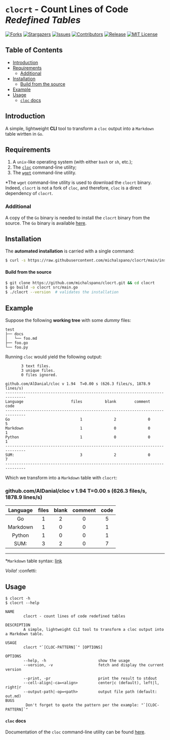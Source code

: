 <!--
                    ***

                ~/README.md
    https://github.com/michalspano/clocrt
                @michalspano

                    ***
-->

# `clocrt` - Count Lines of Code _Redefined Tables_

<!-- GitHub Shields -->
[![Forks][forks-shield]][forks-url]
[![Stargazers][stars-shield]][stars-url]
[![Issues][issues-shield]][issues-url]
[![Contributors][contributors-shield]][contributors-url]
[![Release][release-shield]][release-url]
[![MIT License][license-shield]][license-url]

## Table of Contents

  * [Introduction](#introduction)
  * [Requirements](#requirements)
    * [Additional](#additional)
  * [Installation](#installation)
    * [Build from the source](#build-from-the-source)
  * [Example](#example)
  * [Usage](#usage)
    * [`cloc` docs](#cloc-docs)

## Introduction

A simple, lightweight __CLI__ tool to transform a `cloc` output into a `Markdown` table wirtten in `Go`. 

## Requirements

1. A `unix`-like operating system (with either `bash` or `sh`, etc.);
2. The [`cloc`](https://github.com/AlDanial/cloc) command-line utility;
3. The [`wget`](https://savannah.gnu.org/git/?group=wget) command-line utility.

\*The `wget` command-line utility is used to download the `clocrt` binary. Indeed, `clocrt` is not a fork of `cloc`, and therefore, `cloc` is a direct dependency of `clocrt`.

### Additional

A copy of the `Go` binary is needed to install the `clocrt` binary from the source. The `Go` binary is available [here](https://golang.org/dl/).

## Installation

The __automated installation__ is carried with a single command:

```sh
$ curl -s https://raw.githubusercontent.com/michalspano/clocrt/main/install | sh
```

#### Build from the source

```sh
$ git clone https://github.com/michalspano/clocrt.git && cd clocrt
$ go build -o clocrt src/main.go
$ ./clocrt --version  # validates the installation
```

## Example

Suppose the following __working tree__ with some _dummy_ files:

```text
test
├── docs
│   └── foo.md
├── foo.go
└── foo.py
```

Running `cloc` would yield the following output:

```text
       3 text files.
       3 unique files.                              
       0 files ignored.

github.com/AlDanial/cloc v 1.94  T=0.00 s (626.3 files/s, 1878.9 lines/s)
-------------------------------------------------------------------------------
Language                     files          blank        comment           code
-------------------------------------------------------------------------------
Go                               1              2              0              5
Markdown                         1              0              0              1
Python                           1              0              0              1
-------------------------------------------------------------------------------
SUM:                             3              2              0              7
-------------------------------------------------------------------------------
```

Which we transform into a `Markdown` table with `clocrt`:
### github.com/AlDanial/cloc v 1.94  T=0.00 s (626.3 files/s, 1878.9 lines/s)
| Language | files | blank | comment | code |
| :------: | :---: | :---: | :-----: | :--: |
| Go       | 1     | 2     | 0       | 5    |
| Markdown | 1     | 0     | 0       | 1    |
| Python   | 1     | 0     | 0       | 1    |
| SUM:     | 3     | 2     | 0       | 7    |
___

\*`Markdown` table syntax: [link](https://github.com/adam-p/markdown-here/wiki/Markdown-Cheatsheet#tables)

_Voila!_ :confetti:

## Usage

```text
$ clocrt -h 
$ clocrt --help

NAME
        clocrt - count lines of code redefined tables

DESCRIPTION
        A simple, lightweight CLI tool to transform a cloc output into a Markdown table.

USAGE
        clocrt "`[CLOC-PATTERN]`" [OPTIONS]

OPTIONS
        --help, -h                       show the usage
        --version, -v                    fetch and display the current version

        --print, -pr                     print the result to stdout
        --cell-align|-ca=<align>         center|c (default), left|l, right|r
        --output-path|-op=<path>         output file path (default: out.md)
BUGS
         Don't forget to quote the pattern per the example: "`[CLOC-PATTERN]`"

```

#### `cloc` docs

Documentation of the `cloc` command-line utility can be found [here](https://github.com/AlDanial/cloc#options-).

<!-- GitHub Shields -->
[contributors-shield]: https://img.shields.io/github/contributors/michalspano/clocrt.svg?style=for-the-badge
[contributors-url]: https://github.com/michalspano/clocrt/graphs/contributors
[forks-shield]: https://img.shields.io/github/forks/michalspano/clocrt.svg?style=for-the-badge
[forks-url]: https://github.com/michalspano/clocrt/network/members
[stars-shield]: https://img.shields.io/github/stars/michalspano/clocrt.svg?style=for-the-badge
[stars-url]: https://github.com/michalspano/clocrt/stargazers
[issues-shield]: https://img.shields.io/github/issues/michalspano/clocrt.svg?style=for-the-badge
[issues-url]: https://github.com/michalspano/clocrt/issues
[license-shield]: https://img.shields.io/github/license/michalspano/clocrt.svg?style=for-the-badge
[license-url]: https://github.com/michalspano/clocrt/blob/main/LICENSE
[release-shield]: https://img.shields.io/github/tag/michalspano/clocrt.svg?style=for-the-badge
[release-url]: https://github.com/michalspano/clocrt/tags/latest